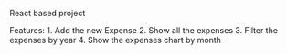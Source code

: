 React based project

Features:
    1. Add the new Expense
    2. Show all the expenses
    3. Filter the expenses by year
    4. Show the expenses chart by month
